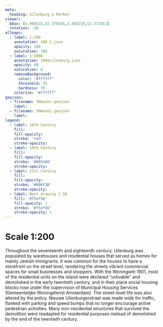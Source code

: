 ```yaml
---
meta:
  heading: Uilenburg & Marken
viewer:
  bbox: [4.904533,52.370586,4.908219,52.371911]
  rotation: -10
allmaps:
  - label: 1:200
    annotation: 200.1.json
    opacity: 100
    saturation: 100
  - label: 1:1000
    annotation: 1000uilenburg.json
    opacity: 60
    saturation: 0
    removeBackground:
      color: "#ffffff"
      threshold: 35
      hardness: 70
    colorize: "#ffffff"
geojson:
  - filename: 50mask1.geojson
    label: 
  - filename: 50mask2.geojson
    label: 
legend:
  - label: 16th Century
    fill:
    fill-opacity:
    stroke: 'red'
    stroke-opacity:
  - label: 19th Century
    fill:
    fill-opacity:
    stroke: '#0054A6'
    stroke-opacity:
  - label: 21st Century
    fill:
    fill-opacity:
    stroke: '#006F3B'
    stroke-opacity:
  - label: Next drawing 1:50
    fill: '#f5ef56'
    fill-opacity: 1
    stroke: '#f5ef56'
    stroke-opacity: 1
---
```

# Scale 1:200

Throughout the seventeenth and eighteenth century, Uilenburg was populated by warehouses and residential houses that served as homes for mainly Jewish immigrants. It was common for the houses to have a storefront on the street level, rendering the streets vibrant commercial spaces for small businesses and shoppers. With the Woningwet 1901, most of the residential units on the island were declared “unlivable” and demolished in the early twentieth century, and in their place social housing blocks rose under the supervision of Municipal Housing Services (Gemeentelijke Woningdienst Amsterdam). The street-level life was also altered by the policy. Nieuwe Uilenburgerstraat was made wide for traffic, flanked with parking and speed bumps that no longer encourage active pedestrian activities. Many non-residential structures that survived the demolition were readapted for residential purposes instead of demolished by the end of the twentieth century. 